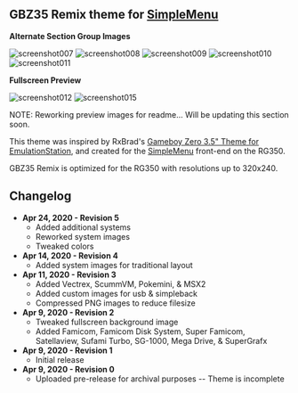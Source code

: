 GBZ35 Remix theme for [SimpleMenu](https://github.com/fgl82/simplemenu)
---
**Alternate Section Group Images**

![screenshot007](https://user-images.githubusercontent.com/14294487/80255679-0733fd80-8643-11ea-8c9f-73cefad52578.png) ![screenshot008](https://user-images.githubusercontent.com/14294487/80255685-0bf8b180-8643-11ea-9379-24b2c1c167c3.png)
![screenshot009](https://user-images.githubusercontent.com/14294487/80255687-0d29de80-8643-11ea-84b3-6df4b85fe8de.png) ![screenshot010](https://user-images.githubusercontent.com/14294487/80255689-0e5b0b80-8643-11ea-9db7-2f9452a99787.png)
![screenshot011](https://user-images.githubusercontent.com/14294487/80255694-10bd6580-8643-11ea-98ef-0f0eb7ec6a44.png)

**Fullscreen Preview**

![screenshot012](https://user-images.githubusercontent.com/14294487/80255838-5a0db500-8643-11ea-9482-7be641792332.png) ![screenshot015](https://user-images.githubusercontent.com/14294487/80256054-b5d83e00-8643-11ea-92ec-3419fe3cfd63.png)



NOTE: Reworking preview images for readme... Will be updating this section soon.

This theme was inspired by RxBrad's [Gameboy Zero 3.5" Theme for EmulationStation](https://github.com/rxbrad/es-theme-gbz35), and created for the [SimpleMenu](https://github.com/fgl82/simplemenu) front-end on the RG350.

GBZ35 Remix is optimized for the RG350 with resolutions up to 320x240.

**Changelog**
---
* **Apr 24, 2020 - Revision 5**
  * Added additional systems
  * Reworked system images
  * Tweaked colors
* **Apr 14, 2020 - Revision 4**
  * Added system images for traditional layout
* **Apr 11, 2020 - Revision 3**
  * Added Vectrex, ScummVM, Pokemini, & MSX2
  * Added custom images for usb & simpleback
  * Compressed PNG images to reduce filesize
* **Apr 9, 2020 - Revision 2**
  * Tweaked fullscreen background image
  * Added Famicom, Famicom Disk System, Super Famicom, Satellaview, Sufami Turbo, SG-1000, Mega Drive, & SuperGrafx
* **Apr 9, 2020 - Revision 1**
  * Initial release
* **Apr 9, 2020 - Revision 0**
  * Uploaded pre-release for archival purposes -- Theme is incomplete
